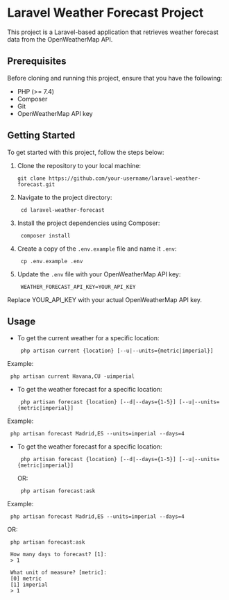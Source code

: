 # Laravel Weather Forecast Project

This project is a Laravel-based application that retrieves weather forecast data from the OpenWeatherMap API.

## Prerequisites

Before cloning and running this project, ensure that you have the following:

- PHP (>= 7.4)
- Composer
- Git
- OpenWeatherMap API key

## Getting Started

To get started with this project, follow the steps below:

1. Clone the repository to your local machine:
   ```shell
   git clone https://github.com/your-username/laravel-weather-forecast.git
   ```

2. Navigate to the project directory:
   ```shell
    cd laravel-weather-forecast
   ```

3. Install the project dependencies using Composer:
   ```shell
    composer install
   ```

4. Create a copy of the `.env.example` file and name it `.env`:
   ```shell
    cp .env.example .env
   ```

5. Update the `.env` file with your OpenWeatherMap API key:
   ```shell
    WEATHER_FORECAST_API_KEY=YOUR_API_KEY
   ```
Replace YOUR_API_KEY with your actual OpenWeatherMap API key.

## Usage

* To get the current weather for a specific location:
   ```shell
    php artisan current {location} [--u|--units={metric|imperial}]
   ```
Example:
   ```shell
    php artisan current Havana,CU -uimperial    
   ```

* To get the weather forecast for a specific location:
   ```shell
    php artisan forecast {location} [--d|--days={1-5}] [--u|--units={metric|imperial}]
   ```
Example:
   ```shell
    php artisan forecast Madrid,ES --units=imperial --days=4 
   ```

* To get the weather forecast for a specific location:
   ```shell
    php artisan forecast {location} [--d|--days={1-5}] [--u|--units={metric|imperial}]
   ```
   OR:
   ```shell
    php artisan forecast:ask
   ```
Example:
   ```shell
    php artisan forecast Madrid,ES --units=imperial --days=4 
   ```
   OR:
   ```shell
    php artisan forecast:ask

    How many days to forecast? [1]:
    > 1

    What unit of measure? [metric]:
    [0] metric
    [1] imperial
    > 1
   ```